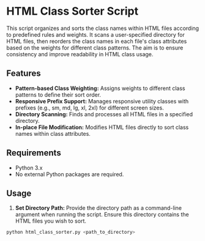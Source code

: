 # HTML Class Sorter Script

This script organizes and sorts the class names within HTML files according to predefined rules and weights. It scans a user-specified directory for HTML files, then reorders the class names in each file's class attributes based on the weights for different class patterns. The aim is to ensure consistency and improve readability in HTML class usage.

## Features

- **Pattern-based Class Weighting:** Assigns weights to different class patterns to define their sort order.
- **Responsive Prefix Support:** Manages responsive utility classes with prefixes (e.g., sm, md, lg, xl, 2xl) for different screen sizes.
- **Directory Scanning:** Finds and processes all HTML files in a specified directory.
- **In-place File Modification:** Modifies HTML files directly to sort class names within class attributes.

## Requirements

- Python 3.x
- No external Python packages are required.

## Usage

1. **Set Directory Path:**
   Provide the directory path as a command-line argument when running the script. Ensure this directory contains the HTML files you wish to sort.

```bash
python html_class_sorter.py <path_to_directory>